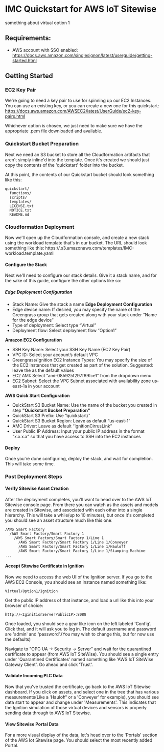 # IMC Quickstart for AWS IoT Sitewise
something about virtual option 1

## Requirements:
- AWS account with SSO enabled: https://docs.aws.amazon.com/singlesignon/latest/userguide/getting-started.html

## Getting Started

### EC2 Key Pair
We're going to need a key pair to use for spinning up our EC2 Instances. You can use an existing key, or you can 
create a new one for this quickstart: https://docs.aws.amazon.com/AWSEC2/latest/UserGuide/ec2-key-pairs.html

Whichever option is chosen, we just need to make sure we have the appropriate .pem file downloaded and available.

### Quickstart Bucket Preparation
Next we need an S3 bucket to store all the Cloudformation artifacts that aren't simply inline'd into the template.
Once it's created we should just copy the contents of the 'quickstart' folder into the bucket. 

At this point, the contents of our Quickstart bucket should look something like this:
```
quickstart/
  functions/
  scripts/
  templates/
  LICENSE.txt
  NOTICE.txt
  README.md
```

### Cloudformation Deployment
Now we'll open up the Cloudformation console, and create a new stack using the workload template that's in our bucket.
The URL should look something like this:
https://<BUCKETNAME>.s3.amazonaws.com/templates/IMC-workload.template.yaml

#### Configure the Stack
Next we'll need to configure our stack details. Give it a stack name, and for the sake of this guide, 
configure the other options like so:

##### **Edge Deployment Configuration**

* Stack Name: Give the stack a name
**Edge Deployment Configuration**
* Edge device name: If desired, you may specify the name of the Greengrass group that gets created along with your stack under “Name for the edge device”
* Type of deployment: Select type “Virtual” 
* Deployment flow: Select deployment flow “Option1”
 
**Amazon EC2 Configuration**
* SSH Key Name: Select your SSH Key Name (EC2 Key Pair)
* VPC ID: Select your account’s default VPC 
* Greengrass/Ignition EC2 Instance Types: You may specify the size of the EC2 instances that get created as part of the solution. Suggested: leave the as the default values
* EC2 AMI: Select “ami-085925f297f89fce1” from the dropdown menu
* EC2 Subnet: Select the VPC Subnet associated with availability zone us-east-1a in your account

**AWS Quick Start Configuration**
* QuickStart S3 Bucket Name: Use the name of the bucket you created in step **"Quickstart Bucket Preparation"**
* QuickStart S3 Prefix: Use “quickstart/“ 
* QuickStart S3 Bucket Region: Leave as default “us-east-1”
* AMC Driver: Leave as default “IgnitionCirrusLink”
* User Public IP Address: Input your public IP address in the format “x.x.x.x” so that you have access to SSH into the EC2 instances

#### Deploy
Once you're done configuring, deploy the stack, and wait for completion. This will take some time.

### Post Deployment Steps

#### Verify Sitewise Asset Creation
After the deployment completes, you'll want to head over to the AWS IoT Sitewise console page. From there you can watch as
the assets and models are created in Sitewise, and associated with each other into a single hierarchy. 
This will take a while(up to 10 minutes), but once it's completed you should see an asset structure much like this one:
```
/AWS Smart Factory
  /AWS Smart Factory/Smart Factory 1
    /AWS Smart Factory/Smart Factory 1/Line 1
      /AWS Smart Factory/Smart Factory 1/Line 1/Conveyer
      /AWS Smart Factory/Smart Factory 1/Line 1/Hauloff
      /AWS Smart Factory/Smart Factory 1/Line 1/Stamping Machine
...
```

#### Accept Sitewise Certificate in Ignition
Now we need to access the web UI of the Ignition server. If you go to the AWS EC2 Console, you should see an instance
named something like:
```
Virtual/Option1/Ignition
```
Get the public IP address of that instance, and load a url like this into your browser of choice:
```
http://<IginitionServerPublicIP>:8088
```
Once loaded, you should see a gear like icon on the left labeled 'Config'. Click that, and it will ask you to log in.
The default username and password are 'admin' and 'password'.(You may wish to change this, but for now use the defaults)

Navigate to "OPC UA -> Security -> Server" and wait for the quarantined certificate to appear (from AWS IoT SiteWise).
You should see a single entry under 'Quarantined Certificates' named something like 'AWS IoT SiteWise Gateway Client'.
Go ahead and click 'Trust'.

#### Validate Incoming PLC Data
Now that you've trusted the certificate, go back to the AWS IoT Sitewise dashboard. If you click on assets, and select one
in the tree that has various measurements(Like a 'Hauloff' or a 'Conveyer' for example), you should see data start to appear
and change under 'Measurements'. This indicates that the Ignition simulation of those virtual devices and sensors is
properly sending data through to AWS IoT Sitewise.

#### View Sitewise Portal Data
For a more visual display of the data, let's head over to the 'Portals' section of the AWS Iot Sitewise page. You should
select the most recently added Portal.